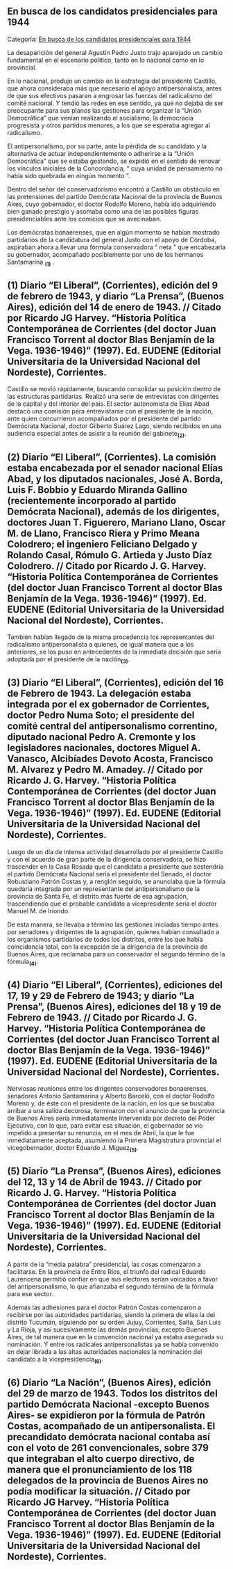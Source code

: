 ## En busca de los candidatos presidenciales para 1944

Categoría: [En busca de los candidatos presidenciales para 1944](http://descubrircorrientes.com.ar/2012/index.php/4139-corrientes-en-la-familia-argentina-1870-a-la-actualidad/de-pedro-numa-soto-a-blas-benjamin-de-la-vega-1932-1947/corrientes-nuevamente-intervenida/en-busca-de-los-candidatos-presidenciales-para-1944)

La desaparición del general Agustín Pedro Justo trajo aparejado un cambio fundamental en el escenario político, tanto en lo nacional como en lo provincial.

En lo nacional, produjo un cambio en la estrategia del presidente Castillo, que ahora consideraba más que necesario el apoyo antipersonalista, antes de que sus efectivos pasaran a engrosar las fuerzas del radicalismo del comité nacional. Y tendió las redes en ese sentido, ya que no dejaba de ser preocupante para sus planos las gestiones para organizar la “Unión Democrática” que venían realizando el socialismo, la democracia progresista y otros partidos menores, a los que se esperaba agregar al radicalismo.

El antipersonalismo, por su parte, ante la pérdida de su candidato y la alternativa de actuar independientemente o adherirse a la “Unión Democrática” que se estaba gestando, se expidió en el sentido de renovar los vínculos iniciales de la Concordancia, “ cuya unidad de pensamiento no había sido quebrada en ningún momento ”.

Dentro del señor del conservadorismo encontró a Castillo un obstáculo en las pretensiones del partido Demócrata Nacional de la provincia de Buenos Aires, cuyo gobernador, el doctor Rodolfo Moreno, había ido adquiriendo bien ganado prestigio y asomaba como una de las posibles figuras presidenciables ante los comicios que se avecinaban.

Los demócratas bonaerenses, que en algún momento se habían mostrado partidarios de la candidatura del general Justo con el apoyo de Córdoba, aspiraban ahora a llevar una fórmula conservadora “ neta ” que encabezaría su gobernador, acompañado posiblemente por uno de los hermanos Santamarina <sub><strong><span><span>(1)</span></span></strong></sub> .

## **(1)** Diario “El Liberal”, (Corrientes), edición del 9 de febrero de 1943, y diario “La Prensa”, (Buenos Aires), edición del 14 de enero de 1943. // Citado por Ricardo JG Harvey. “Historia Política Contemporánea de Corrientes (del doctor Juan Francisco Torrent al doctor Blas Benjamín de la Vega. 1936-1946)” (1997). Ed. EUDENE (Editorial Universitaria de la Universidad Nacional del Nordeste), Corrientes.

Castillo se movió rápidamente, buscando consolidar su posición dentro de las estructuras partidarias. Realizó una serie de entrevistas con dirigentes de la capital y del interior del país. El sector autonomista de Elías Abad destacó una comisión para entrevistarse con el presidente de la nación, ante quien concurrieron acompañados por el presidente del partido Demócrata Nacional, doctor Gilberto Suárez Lago, siendo recibidos en una audiencia especial antes de asistir a la reunión del gabinete<sub><strong>(2)</strong></sub>.

## **(2)** Diario “El Liberal”, (Corrientes). La comisión estaba encabezada por el senador nacional Elías Abad, y los diputados nacionales, José A. Borda, Luis F. Bobbio y Eduardo Miranda Gallino (recientemente incorporado al partido Demócrata Nacional), además de los dirigentes, doctores Juan T. Figuerero, Mariano Llano, Oscar M. de Llano, Francisco Riera y Primo Meana Colodrero; el ingeniero Feliciano Delgado y Rolando Casal, Rómulo G. Artieda y Justo Díaz Colodrero. // Citado por Ricardo J. G. Harvey. “Historia Política Contemporánea de Corrientes (del doctor Juan Francisco Torrent al doctor Blas Benjamín de la Vega. 1936-1946)” (1997). Ed. EUDENE (Editorial Universitaria de la Universidad Nacional del Nordeste), Corrientes.

También habían llegado de la misma procedencia los representantes del radicalismo antipersonalista a quienes, de igual manera que a los anteriores, se los puso en antecedentes de la inmediata decisión que sería adoptada por el presidente de la nación<sub><strong>(3)</strong></sub>.

## **(3)** Diario “El Liberal”, (Corrientes), edición del 16 de Febrero de 1943. La delegación estaba integrada por el ex gobernador de Corrientes, doctor Pedro Numa Soto; el presidente del comité central del antipersonalismo correntino, diputado nacional Pedro A. Cremonte y los legisladores nacionales, doctores Miguel A. Vanasco, Alcibíades Devoto Acosta, Francisco M. Alvarez y Pedro M. Amadey. // Citado por Ricardo J. G. Harvey. “Historia Política Contemporánea de Corrientes (del doctor Juan Francisco Torrent al doctor Blas Benjamín de la Vega. 1936-1946)” (1997). Ed. EUDENE (Editorial Universitaria de la Universidad Nacional del Nordeste), Corrientes.

Luego de un día de intensa actividad desarrollado por el presidente Castillo y con el acuerdo de gran parte de la dirigencia conservadora, se hizo trascender en la Casa Rosada que el candidato a presidente que sostendría el partido Demócrata Nacional sería el presidente del Senado, el doctor Robustiano Patrón Costas y, a renglón seguido, se anunciaba que la fórmula quedaría integrada por un representante del antipersonalismo de la provincia de Santa Fe, el distrito más fuerte de esa agrupación, trascendiendo que el probable candidato a vicepresidente sería el doctor Manuel M. de Iriondo.

De esta manera, se llevaba a término las gestiones iniciadas tiempo antes por senadores y dirigentes de la agrupación, quienes habían consultado a los organismos partidarios de todos los distritos, entre los que había coincidencia total, con la excepción de la dirigencia de la provincia de Buenos Aires, que reclamaba para un conservador el segundo término de la fórmula<sub><strong>(4)</strong></sub>.

## **(4)** Diario “El Liberal”, (Corrientes), ediciones del 17, 19 y 29 de Febrero de 1943; y diario “La Prensa”, (Buenos Aires), ediciones del 18 y 19 de Febrero de 1943. // Citado por Ricardo J. G. Harvey. “Historia Política Contemporánea de Corrientes (del doctor Juan Francisco Torrent al doctor Blas Benjamín de la Vega. 1936-1946)” (1997). Ed. EUDENE (Editorial Universitaria de la Universidad Nacional del Nordeste), Corrientes.

Nerviosas reuniones entre los dirigentes conservadores bonaerenses, senadores Antonio Santamarina y Alberto Barceló, con el doctor Rodolfo Moreno y, de éste con el presidente de la nación, en los que se buscaba arribar a una salida decorosa, terminaron con el anuncio de que la provincia de Buenos Aires sería inmediatamente Intervenida por decreto del Poder Ejecutivo, con lo que, para evitar esa situación, el gobernador se vio impelido a presentar su renuncia, en el mes de Abril, la que le fue inmediatamente aceptada, asumiendo la Primera Magistratura provincial el vicegobernador, doctor Eduardo J. Míguez<sub><strong>(5)</strong></sub>.

## **(5)** Diario “La Prensa”, (Buenos Aires), ediciones del 12, 13 y 14 de Abril de 1943. // Citado por Ricardo J. G. Harvey. “Historia Política Contemporánea de Corrientes (del doctor Juan Francisco Torrent al doctor Blas Benjamín de la Vega. 1936-1946)” (1997). Ed. EUDENE (Editorial Universitaria de la Universidad Nacional del Nordeste), Corrientes.

A partir de la “media palabra” presidencial, las cosas comenzaron a facilitarse. En la provincia de Entre Ríos, el triunfo del radical Eduardo Laurencena permitió confiar en que sus electores serían volcados a favor del antipersonalismo, lo que afianzaba el segundo término de la fórmula para ese sector.

Además las adhesiones para el doctor Patrón Costas comenzaron a recibirse por las autoridades partidarias, siendo la primera de ellas la del distrito Tucumán, siguiendo por su orden Jujuy, Corrientes, Salta, San Luis y La Rioja, y así sucesivamente las demás provincias, excepto Buenos Aires, de tal manera que en la convención nacional ya estaba asegurada su nominación. Y entre los radicales antipersonalistas ya se había convenido en dejar librada a las altas autoridades nacionales la nominación del candidato a la vicepresidencia<sub><strong>(6)</strong></sub>.

## **(6)** Diario “La Nación”, (Buenos Aires), edición del 29 de marzo de 1943. Todos los distritos del partido Demócrata Nacional -excepto Buenos Aires- se expidieron por la fórmula de Patrón Costas, acompañado de un antipersonalista. El precandidato demócrata nacional contaba así con el voto de 261 convencionales, sobre 379 que integraban el alto cuerpo directivo, de manera que el pronunciamiento de los 118 delegados de la provincia de Buenos Aires no podía modificar la situación. // Citado por Ricardo JG Harvey. “Historia Política Contemporánea de Corrientes (del doctor Juan Francisco Torrent al doctor Blas Benjamín de la Vega. 1936-1946)” (1997). Ed. EUDENE (Editorial Universitaria de la Universidad Nacional del Nordeste), Corrientes.